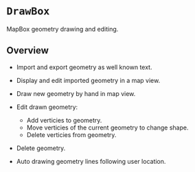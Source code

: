 # ``DrawBox``

MapBox geometry drawing and editing.

## Overview

- Import and export geometry as well known text.
- Display and edit imported geometry in a map view.

- Draw new geometry by hand in map view.
- Edit drawn geometry:
    - Add verticies to geometry.
    - Move verticies of the current geometry to change shape.
    - Delete verticies from geometry.
- Delete geometry.

- Auto drawing geometry lines following user location.
